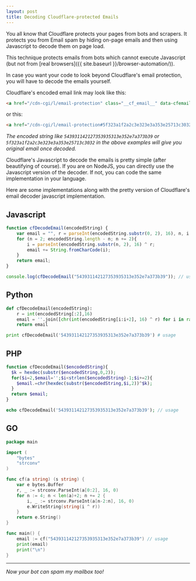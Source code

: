 ```yaml
---
layout: post
title: Decoding Cloudflare-protected Emails
---
```


You all know that Cloudflare protects your pages from bots and scrapers. It protects you from Email spam by hiding on-page emails and then using Javascript to decode them on page load. 

This technique protects emails from bots which cannot execute Javascript (but not from [real browsers]({{ site.baseurl }}/browser-automation/)).  

In case you want your code to look beyond Cloudflare's email protection, you will have to decode the emails yourself. 

Cloudflare's encoded email link may look like this:

```html
<a href="/cdn-cgi/l/email-protection" class="__cf_email__" data-cfemail="543931142127353935313e352e7a373b39">[email&#160;protected]</a>
```

or this:

```html
<a href="/cdn-cgi/l/email-protection#5f323a1f2a2c3e323e3a353e25713c3032"><i class="svg-icon email"></i></a>
```

_The encoded string like `543931142127353935313e352e7a373b39` or `5f323a1f2a2c3e323e3a353e25713c3032` in the above examples will give you original email once decoded._

Cloudflare's Javascript to decode the emails is pretty simple (after beautifying of course). If you are on NodeJS, you can directly use the Javascript version of the decoder. If not, you can code the same implementation in your language. 

Here are some implementations along with the pretty version of Cloudflare's email decoder javascript implementation.

## Javascript

```javascript
function cfDecodeEmail(encodedString) {
    var email = "", r = parseInt(encodedString.substr(0, 2), 16), n, i;
    for (n = 2; encodedString.length - n; n += 2){
    	i = parseInt(encodedString.substr(n, 2), 16) ^ r;
		email += String.fromCharCode(i);
    }
    return email;
}

console.log(cfDecodeEmail("543931142127353935313e352e7a373b39")); // usage
```

## Python

```python
def cfDecodeEmail(encodedString):
    r = int(encodedString[:2],16)
    email = ''.join([chr(int(encodedString[i:i+2], 16) ^ r) for i in range(2, len(encodedString), 2)])
    return email

print cfDecodeEmail('543931142127353935313e352e7a373b39') # usage
```

## PHP

```php
function cfDecodeEmail($encodedString){
  $k = hexdec(substr($encodedString,0,2));
  for($i=2,$email='';$i<strlen($encodedString)-1;$i+=2){
    $email.=chr(hexdec(substr($encodedString,$i,2))^$k);
  }
  return $email;
}

echo cfDecodeEmail('543931142127353935313e352e7a373b39'); // usage
```

## GO

```go
package main

import (
	"bytes"
	"strconv"
)

func cf(a string) (s string) {
	var e bytes.Buffer
	r, _ := strconv.ParseInt(a[0:2], 16, 0)
	for n := 4; n < len(a)+2; n += 2 {
		i, _ := strconv.ParseInt(a[n-2:n], 16, 0)
		e.WriteString(string(i ^ r))
	}
	return e.String()
}

func main() {
	email := cf("543931142127353935313e352e7a373b39") // usage
	print(email)
	print("\n")
}
```

[1]: https://gist.github.com/AbeEstrada/11e4511f9915b00f9714	"Go Implementation take from this gist"
[2]: http://blog.safebuff.com/2016/06/01/Cloudflare-Email-Protection-Decoder/	"PHP / Python implementation taken from safebuff.com"

---

_Now your bot can spam my mailbox too!_

